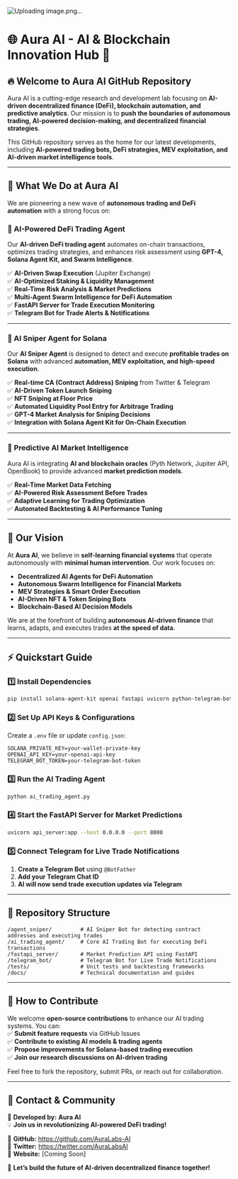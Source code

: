 ![Uploading image.png…]()


# 🌐 Aura AI - AI & Blockchain Innovation Hub 🚀

## 🔥 Welcome to Aura AI GitHub Repository
Aura AI is a cutting-edge research and development lab focusing on **AI-driven decentralized finance (DeFi), blockchain automation, and predictive analytics**. Our mission is to **push the boundaries of autonomous trading, AI-powered decision-making, and decentralized financial strategies**.

This GitHub repository serves as the home for our latest developments, including **AI-powered trading bots, DeFi strategies, MEV exploitation, and AI-driven market intelligence tools**.

---

## 📌 What We Do at Aura AI
We are pioneering a new wave of **autonomous trading and DeFi automation** with a strong focus on:

### **🔹 AI-Powered DeFi Trading Agent**
Our **AI-driven DeFi trading agent** automates on-chain transactions, optimizes trading strategies, and enhances risk assessment using **GPT-4, Solana Agent Kit, and Swarm Intelligence**. 

✅ **AI-Driven Swap Execution** (Jupiter Exchange)  
✅ **AI-Optimized Staking & Liquidity Management**  
✅ **Real-Time Risk Analysis & Market Predictions**  
✅ **Multi-Agent Swarm Intelligence for DeFi Automation**  
✅ **FastAPI Server for Trade Execution Monitoring**  
✅ **Telegram Bot for Trade Alerts & Notifications**  

---

### **🎯 AI Sniper Agent for Solana**
Our **AI Sniper Agent** is designed to detect and execute **profitable trades on Solana** with advanced **automation, MEV exploitation, and high-speed execution**.

✅ **Real-time CA (Contract Address) Sniping** from Twitter & Telegram  
✅ **AI-Driven Token Launch Sniping**  
✅ **NFT Sniping at Floor Price**  
✅ **Automated Liquidity Pool Entry for Arbitrage Trading**  
✅ **GPT-4 Market Analysis for Sniping Decisions**  
✅ **Integration with Solana Agent Kit for On-Chain Execution**  

---

### **🧠 Predictive AI Market Intelligence**
Aura AI is integrating **AI and blockchain oracles** (Pyth Network, Jupiter API, OpenBook) to provide advanced **market prediction models**.

✅ **Real-Time Market Data Fetching**  
✅ **AI-Powered Risk Assessment Before Trades**  
✅ **Adaptive Learning for Trading Optimization**  
✅ **Automated Backtesting & AI Performance Tuning**  

---

## 🚀 Our Vision
At **Aura AI**, we believe in **self-learning financial systems** that operate autonomously with **minimal human intervention**. Our work focuses on:

- **Decentralized AI Agents for DeFi Automation**  
- **Autonomous Swarm Intelligence for Financial Markets**  
- **MEV Strategies & Smart Order Execution**  
- **AI-Driven NFT & Token Sniping Bots**  
- **Blockchain-Based AI Decision Models**  

We are at the forefront of building **autonomous AI-driven finance** that learns, adapts, and executes trades **at the speed of data**.

---

## ⚡ Quickstart Guide
### **1️⃣ Install Dependencies**
```bash
pip install solana-agent-kit openai fastapi uvicorn python-telegram-bot
```

### **2️⃣ Set Up API Keys & Configurations**
Create a `.env` file or update `config.json`:
```
SOLANA_PRIVATE_KEY=your-wallet-private-key
OPENAI_API_KEY=your-openai-api-key
TELEGRAM_BOT_TOKEN=your-telegram-bot-token
```

### **3️⃣ Run the AI Trading Agent**
```bash
python ai_trading_agent.py
```

### **4️⃣ Start the FastAPI Server for Market Predictions**
```bash
uvicorn api_server:app --host 0.0.0.0 --port 8000
```

### **5️⃣ Connect Telegram for Live Trade Notifications**
1. **Create a Telegram Bot** using `@BotFather`  
2. **Add your Telegram Chat ID**  
3. **AI will now send trade execution updates via Telegram**  

---

## 📂 Repository Structure
```
/agent_sniper/         # AI Sniper Bot for detecting contract addresses and executing trades
/ai_trading_agent/     # Core AI Trading Bot for executing DeFi transactions
/fastapi_server/       # Market Prediction API using FastAPI
/telegram_bot/         # Telegram Bot for Live Trade Notifications
/tests/                # Unit tests and backtesting frameworks
/docs/                 # Technical documentation and guides
```

---

## 📢 How to Contribute
We welcome **open-source contributions** to enhance our AI trading systems. You can:  
✅ **Submit feature requests** via GitHub Issues  
✅ **Contribute to existing AI models & trading agents**  
✅ **Propose improvements for Solana-based trading execution**  
✅ **Join our research discussions on AI-driven trading**  

Feel free to fork the repository, submit PRs, or reach out for collaboration.

---

## 📩 Contact & Community
📌 **Developed by:** **Aura AI**  
💡 **Join us in revolutionizing AI-powered DeFi trading!**

🔗 **GitHub:** https://github.com/AuraLabs-AI  
🔗 **Twitter:** https://twitter.com/AuraLabsAI  
🔗 **Website:** [Coming Soon]  

🚀 **Let’s build the future of AI-driven decentralized finance together!**
